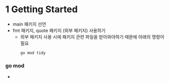 # 1 Getting Started

- main 패키지 선언
- fmt 패키지, quote 패키지 (외부 패키지) 사용하기
    - 외부 패키지 사용 시에 패키지 관련 파일을 받아와야하기 때문에 아래의 명령어 필요
        ```
        go mod tidy
        ```
### go mod
- 